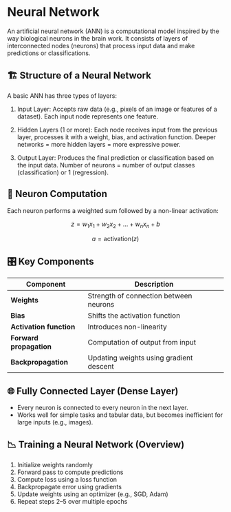 # Neural Network
An artificial neural network (ANN) is a computational model inspired by the way biological neurons in the brain work. It consists of layers of interconnected nodes (neurons) that process input data and make predictions or classifications.

## 🏗️ Structure of a Neural Network
A basic ANN has three types of layers:

1. Input Layer: Accepts raw data (e.g., pixels of an image or features of a dataset). Each input node represents one feature.

2. Hidden Layers (1 or more): Each node receives input from the previous layer, processes it with a weight, bias, and activation function. Deeper networks = more hidden layers = more expressive power.

3. Output Layer: Produces the final prediction or classification based on the input data. Number of neurons = number of output classes (classification) or 1 (regression).

## 🔢 Neuron Computation

Each neuron performs a weighted sum followed by a non-linear activation:

$$
z = w_1 x_1 + w_2 x_2 + \dots + w_n x_n + b
$$

$$
a = \text{activation}(z)
$$

## 🎛️ Key Components

| Component               | Description                             |
| ----------------------- | --------------------------------------- |
| **Weights**             | Strength of connection between neurons  |
| **Bias**                | Shifts the activation function          |
| **Activation function** | Introduces non-linearity                |
| **Forward propagation** | Computation of output from input        |
| **Backpropagation**     | Updating weights using gradient descent |

## 🌐 Fully Connected Layer (Dense Layer)
- Every neuron is connected to every neuron in the next layer.
- Works well for simple tasks and tabular data, but becomes inefficient for large inputs (e.g., images).

## 📉 Training a Neural Network (Overview)
1. Initialize weights randomly
2. Forward pass to compute predictions
3. Compute loss using a loss function
4. Backpropagate error using gradients
5. Update weights using an optimizer (e.g., SGD, Adam)
6. Repeat steps 2–5 over multiple epochs


